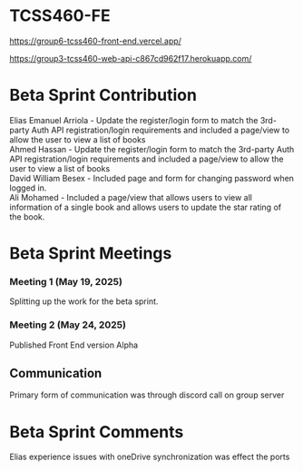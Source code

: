# TCSS460-FE

https://group6-tcss460-front-end.vercel.app/

https://group3-tcss460-web-api-c867cd962f17.herokuapp.com/


# Beta Sprint Contribution

Elias Emanuel Arriola - Update the register/login form to match the 3rd-party Auth API registration/login requirements and included a page/view to allow the user to view a list of books  
Ahmed Hassan - Update the register/login form to match the 3rd-party Auth API registration/login requirements and included a page/view to allow the user to view a list of books   
David William Besex - Included page and form for changing password when logged in.     
Ali Mohamed -   Included a page/view that allows users to view all information of a single book and allows users to update the star rating of the book.

# Beta Sprint Meetings

### Meeting 1 (May 19, 2025)

Splitting up the work for the beta sprint.

### Meeting 2 (May 24, 2025)

Published Front End version Alpha

## Communication

Primary form of communication was through discord call on group server

# Beta Sprint Comments

Elias experience issues with oneDrive synchronization was effect the ports
